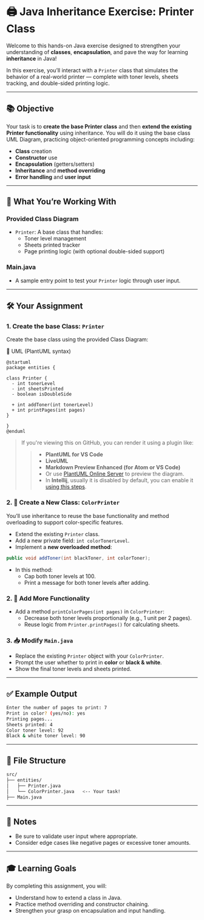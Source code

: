 # 🖨️ Java Inheritance Exercise: Printer Class

Welcome to this hands-on Java exercise designed to strengthen your understanding of **classes**, **encapsulation**, and pave the way for learning **inheritance** in Java!

In this exercise, you’ll interact with a `Printer` class that simulates the behavior of a real-world printer — complete with toner levels, sheets tracking, and double-sided printing logic.

---

## 📚 Objective

Your task is to **create the base Printer class** and then **extend the existing Printer functionality** using inheritance. You will do it using the base class UML Diagram, practicing object-oriented programming concepts including:

- **Class** creation
- **Constructor** use
- **Encapsulation** (getters/setters)
- **Inheritance** and **method overriding**
- **Error handling** and **user input**

---

## 🧠 What You’re Working With

### Provided Class Diagram

- `Printer`: A base class that handles:
  - Toner level management
  - Sheets printed tracker
  - Page printing logic (with optional double-sided support)

### Main.java

- A sample entry point to test your `Printer` logic through user input.

---

## 🛠️ Your Assignment
### 1. Create the base Class: `Printer`
Create the base class using the provided Class Diagram:

📌 UML (PlantUML syntax)

```plantuml
@startuml
package entities {

class Printer {
  - int tonerLevel
  - int sheetsPrinted
  - boolean isDoubleSide

  + int addToner(int tonerLevel)
  + int printPages(int pages)
}

}
@enduml
```

> If you're viewing this on GitHub, you can render it using a plugin like:
>> - **PlantUML for VS Code**
>> - **LiveUML**
>> - **Markdown Preview Enhanced (for Atom or VS Code)**
>> - Or use [PlantUML Online Server](https://www.plantuml.com/plantuml/) to preview the diagram. 
>> - In **Intellij**, usually it is disabled by default, you can enable it [using this steps](https://stackoverflow.com/questions/54413962/cant-render-component-diagram-with-plantuml-in-intellij).


### 2. 🔧 Create a New Class: `ColorPrinter`

You’ll use inheritance to reuse the base functionality and method overloading to support color-specific features.

- Extend the existing `Printer` class.
- Add a new private field: `int colorTonerLevel`.
- Implement a **new overloaded method**:

```java
public void addToner(int blackToner, int colorToner);
```

- In this method:
  - Cap both toner levels at 100.
  - Print a message for both toner levels after adding.

### 2. 🧪 Add More Functionality

- Add a method `printColorPages(int pages)` in `ColorPrinter`:
  - Decrease both toner levels proportionally (e.g., 1 unit per 2 pages).
  - Reuse logic from `Printer.printPages()` for calculating sheets.

### 3. 📥 Modify `Main.java`

- Replace the existing `Printer` object with your `ColorPrinter`.
- Prompt the user whether to print in **color** or **black & white**.
- Show the final toner levels and sheets printed.

---

## ✅ Example Output

```bash
Enter the number of pages to print: 7
Print in color? (yes/no): yes
Printing pages...
Sheets printed: 4
Color toner level: 92
Black & white toner level: 90
```

---

## 📁 File Structure

```bash
src/
├── entities/
│   ├── Printer.java
│   └── ColorPrinter.java   <-- Your task!
├── Main.java
```

---

## 🧼 Notes

- Be sure to validate user input where appropriate.
- Consider edge cases like negative pages or excessive toner amounts.

---

## 🎓 Learning Goals

By completing this assignment, you will:
- Understand how to extend a class in Java.
- Practice method overriding and constructor chaining.
- Strengthen your grasp on encapsulation and input handling.




